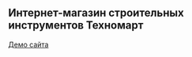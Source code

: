 <h2>Интернет-магазин строительных инструментов Техномарт</h2>
<a href="http://batygin.github.io/technomart/" target="_blank">Демо сайта</a>

